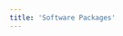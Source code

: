 ```yaml
---
title: 'Software Packages'
---
```


<script setup lang="ts">
  import TheDownloadArchive from "@/views/download/TheDownloadArchive.vue"
</script>

<TheDownloadArchive />
